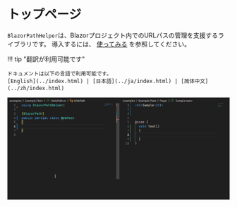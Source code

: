 # トップページ
`BlazorPathHelper`は、Blazorプロジェクト内でのURLパスの管理を支援するライブラリです。
導入するには、 [使ってみる](./GettingStarted/index.md) を参照してください。

!!! tip "翻訳が利用可能です"

    ドキュメントは以下の言語で利用可能です。
    [English](../index.html) | [日本語](../ja/index.html) | [简体中文](../zh/index.html)

![sample](../assets/sample.gif)


